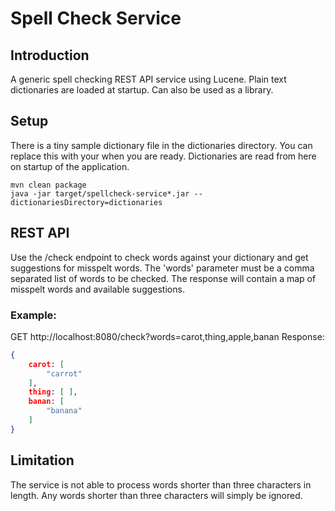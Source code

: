 # Spell Check Service

## Introduction
A generic spell checking REST API service using Lucene. Plain text dictionaries are loaded at startup. Can also be used as a library.

## Setup
There is a tiny sample dictionary file in the dictionaries directory. You can replace this with your when you are ready. Dictionaries are read from here on startup of the application. 
```
mvn clean package
java -jar target/spellcheck-service*.jar --dictionariesDirectory=dictionaries
```

## REST API
Use the /check endpoint to check words against your dictionary and get suggestions for misspelt words.
The 'words' parameter must be a comma separated list of words to be checked.
The response will contain a map of misspelt words and available suggestions.

### Example:
GET http://localhost:8080/check?words=carot,thing,apple,banan
Response:
```json
{
	carot: [
		"carrot"
	],
	thing: [ ],
	banan: [
		"banana"
	]
}
```
## Limitation
The service is not able to process words shorter than three characters in length. Any words shorter than three characters will simply be ignored.
